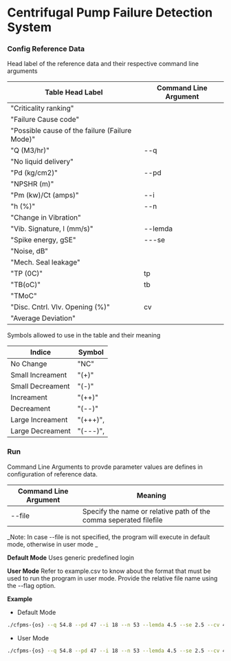 # Centrifugal Pump Failure Detection System

### Config Reference Data

Head label of the reference data and their respective command line arguments

| Table Head Label                               | Command Line Argument |
| ---------------------------------------------- | --------------------- |
| "Criticality ranking"                          |                       |
| "Failure Cause code"                           |                       |
| "Possible cause of the failure (Failure Mode)" |                       |
| "Q (M3/hr)"                                    | --q                   |
| "No liquid delivery"                           |                       |
| "Pd (kg/cm2)"                                  | --pd                  |
| "NPSHR (m)"                                    |                       |
| "Pm (kw)/Ct (amps)"                            | --i                   |
| "h (%)"                                        | --n                   |
| "Change in Vibration"                          |                       |
| "Vib. Signature, l (mm/s)"                     | --lemda               |
| "Spike energy, gSE"                            | ---se                 |
| "Noise, dB"                                    |                       |
| "Mech. Seal leakage"                           |                       |
| "TP (0C)"                                      | tp                    |
| "TB(oC)"                                       | tb                    |
| "TMoC"                                         |                       |
| "Disc. Cntrl. Vlv. Opening (%)"                | cv                    |
| "Average Deviation"                            |                       |

Symbols allowed to use in the table and their meaning

| Indice           | Symbol   |
| ---------------- | -------- |
| No Change        | "NC"     |
| Small Increament | "(+)"    |
| Small Decreament | "(-)"    |
| Increament       | "(++)"   |
| Decreament       | "(--)"   |
| Large Increament | "(+++)", |
| Large Decreament | "(---)", |

### Run

Command Line Arguments to provde parameter values are defines in configuration of reference data.

| Command Line Argument | Meaning                                                           |
| --------------------- | ----------------------------------------------------------------- |
| --file                | Specify the name or relative path of the comma seperated filefile |

_Note: In case --file is not specified, the program will execute in default mode, otherwise in user mode _

**Default Mode**
Uses generic predefined login

**User Mode**
Refer to example.csv to know about the format that must be used to run the program in user mode. Provide the relative file name using the --flag option.

**Example**

-   Default Mode

```bash
./cfpms-{os} --q 54.8 --pd 47 --i 18 --n 53 --lemda 4.5 --se 2.5 --cv 45
```

-   User Mode

```bash
./cfpms-{os} --q 54.8 --pd 47 --i 18 --n 53 --lemda 4.5 --se 2.5 --cv 45 --file deviation_data.csv
```
